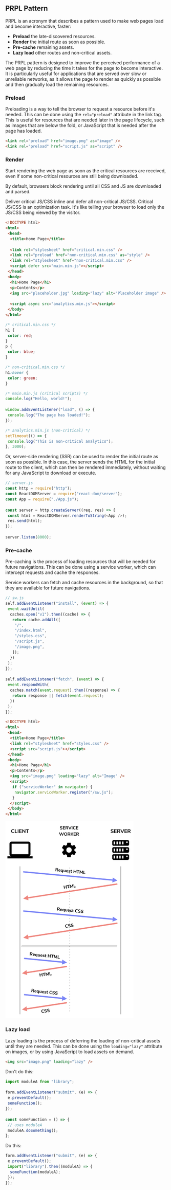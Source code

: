 ## PRPL Pattern

PRPL is an acronym that describes a pattern used to make web pages load and become interactive, faster:

- **Preload** the late-discovered resources.
- **Render** the initial route as soon as possible.
- **Pre-cache** remaining assets.
- **Lazy load** other routes and non-critical assets.

The PRPL pattern is designed to improve the perceived performance of a web page by reducing the time it takes for the page to become interactive. It is particularly useful for applications that are served over slow or unreliable networks, as it allows the page to render as quickly as possible and then gradually load the remaining resources.

### Preload

Preloading is a way to tell the browser to request a resource before it's needed. This can be done using the `rel="preload"` attribute in the link tag. This is useful for resources that are needed later in the page lifecycle, such as images that are below the fold, or JavaScript that is needed after the page has loaded.

```html
<link rel="preload" href="image.png" as="image" />
<link rel="preload" href="script.js" as="script" />
```

### Render

Start rendering the web page as soon as the critical resources are received, even if some non-critical resources are still being downloaded.

By default, browsers block rendering until all CSS and JS are downloaded and parsed.

Deliver critical JS/CSS inline and defer all non-critical JS/CSS. Critical JS/CSS is an optimization task. It's like telling your browser to load only the JS/CSS being viewed by the visitor.

```html
<!DOCTYPE html>
<html>
 <head>
  <title>Home Page</title>

  <link rel="stylesheet" href="critical.min.css" />
  <link rel="preload" href="non-critical.min.css" as="style" />
  <link rel="stylesheet" href="non-critical.min.css" />
  <script defer src="main.min.js"></script>
 </head>
 <body>
  <h1>Home Page</h1>
  <p>Contents</p>
  <img src="placeholder.jpg" loading="lazy" alt="Placeholder image" />

  <script async src="analytics.min.js"></script>
 </body>
</html>
```

```css
/* critical.min.css */
h1 {
 color: red;
}
p {
 color: blue;
}
```

```css
/* non-critical.min.css */
h1:hover {
 color: green;
}
```

```javascript
/* main.min.js (critical scripts) */
console.log("Hello, world!");

window.addEventListener("load", () => {
 console.log("The page has loaded!");
});
```

```javascript
/* analytics.min.js (non-critical) */
setTimeout(() => {
 console.log("This is non-critical analytics");
}, 3000);
```

Or, server-side rendering (SSR) can be used to render the initial route as soon as possible. In this case, the server sends the HTML for the initial route to the client, which can then be rendered immediately, without waiting for any JavaScript to download or execute.

```javascript
// server.js
const http = require("http");
const ReactDOMServer = require("react-dom/server");
const App = require("./App.js");

const server = http.createServer((req, res) => {
 const html = ReactDOMServer.renderToString(<App />);
 res.send(html);
});

server.listen(8000);
```

### Pre-cache

Pre-caching is the process of loading resources that will be needed for future navigations. This can be done using a service worker, which can intercept requests and cache the responses.

Service workers can fetch and cache resources in the background, so that they are available for future navigations.

```javascript
// sw.js
self.addEventListener("install", (event) => {
 event.waitUntil(
  caches.open("v1").then((cache) => {
   return cache.addAll([
    "/",
    "/index.html",
    "/styles.css",
    "/script.js",
    "/image.png",
   ]);
  })
 );
});

self.addEventListener("fetch", (event) => {
 event.respondWith(
  caches.match(event.request).then((response) => {
   return response || fetch(event.request);
  })
 );
});
```

```html
<!DOCTYPE html>
<html>
 <head>
  <title>Home Page</title>
  <link rel="stylesheet" href="styles.css" />
  <script src="script.js"></script>
 </head>
 <body>
  <h1>Home Page</h1>
  <p>Contents</p>
  <img src="image.png" loading="lazy" alt="Image" />
  <script>
   if ("serviceWorker" in navigator) {
    navigator.serviceWorker.register("/sw.js");
   }
  </script>
 </body>
</html>
```

<img src="images/requestsresponses-servi-9af9ccb5be804_1440.png" width="400" />

### Lazy load

Lazy loading is the process of deferring the loading of non-critical assets until they are needed. This can be done using the `loading="lazy"` attribute on images, or by using JavaScript to load assets on demand.

```html
<img src="image.png" loading="lazy" />
```

Don't do this:

```javascript
import moduleA from "library";

form.addEventListener("submit", (e) => {
 e.preventDefault();
 someFunction();
});

const someFunction = () => {
 // uses moduleA
 moduleA.doSomething();
};
```

Do this:

```javascript
form.addEventListener("submit", (e) => {
 e.preventDefault();
 import("library").then((moduleA) => {
  someFunction(moduleA);
 });
});
```
